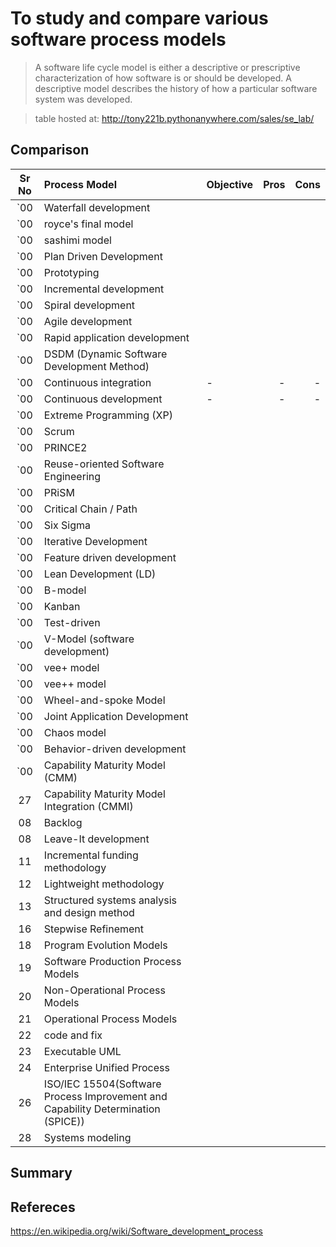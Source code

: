 To study and compare various software process models
====================================================
> A software life cycle model is either a descriptive or prescriptive characterization of how
software is or should be developed. A descriptive model describes the history of how a particular
software system was developed.

> table hosted at: http://tony221b.pythonanywhere.com/sales/se_lab/

Comparison
----------
| Sr No | Process Model                 | Objective | Pros | Cons |
| :---: |:---------------------         | :---------| ---: | ---: |
| `00    | Waterfall development         |  |  |  |
| `00    | royce's final model         |  |  |  |
| `00    | sashimi model         |  |  |  |
| `00    | Plan Driven Development      |  |  |  |
| `00    | Prototyping                   |  |  |  |
| `00    | Incremental development       |  |  |  |
| `00    | Spiral development            |  |  |  |
| `00    | Agile development             |  |  |  |
| `00    | Rapid application development |  |  |  |
| `00    | DSDM (Dynamic Software Development Method) |  |  |  |
| `00    | Continuous integration        | - | - | - |
| `00    | Continuous development        | - | - | - |
| `00    | Extreme Programming (XP)     |  |  |  |
| `00    | Scrum                        |  |  |  |
| `00    | PRINCE2                        |  |  |  |
| `00    | Reuse-oriented Software Engineering |  |  |  |
| `00    | PRiSM                        |  |  |  |
| `00    | Critical Chain / Path        |  |  |  |
| `00    | Six Sigma                        |  |  |  |
| `00    | Iterative Development        |  |  |  |
| `00    | Feature driven development |  |  |  |
| `00    | Lean Development (LD) |  |  |  |
| `00    | B-model |  |  |  |
| `00    | Kanban |  |  |  |
| `00    | Test-driven |  |  |  |
| `00    | V-Model (software development)|  |  |  |
| `00    | vee+ model               |  |  |  |
| `00    | vee++ model               |  |  |  |
| `00    | Wheel-and-spoke Model |  |  |  |
| `00    | Joint Application Development |  |  |  |
| `00    | Chaos model                   |  |  |  |
| `00    | Behavior-driven development   |  |  |  |
| `00    | Capability Maturity Model (CMM) |  |  |  |
| 27    | Capability Maturity Model Integration (CMMI) |  |  |  |
| 08    | Backlog          |  |  |  |
| 08    | Leave-It development          |  |  |  |
| 11    | Incremental funding methodology |  |  |  |
| 12    | Lightweight methodology       |  |  |  |
| 13    | Structured systems analysis and design method |  |  |  |
| 16    | Stepwise Refinement           |  |  |  |
| 18    | Program Evolution Models      |  |  |  |
| 19    | Software Production Process Models |  |  |  |
| 20    | Non-Operational Process Models |  |  |  |
| 21    | Operational Process Models     |  |  |  |
| 22    | code and fix                   |  |  |  |
| 23    | Executable UML                 |  |  |  |
| 24    | Enterprise Unified Process     |  |  |  |
| 26    | ISO/IEC 15504(Software Process Improvement and Capability Determination (SPICE)) |  |  |  |
| 28    | Systems modeling |  |  |  |

Summary
-------


Refereces
---------
https://en.wikipedia.org/wiki/Software_development_process
